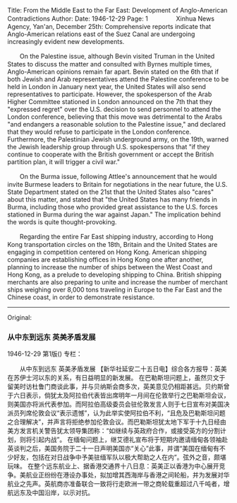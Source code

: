Title: From the Middle East to the Far East: Development of Anglo-American Contradictions
Author:
Date: 1946-12-29
Page: 1
　　
　　Xinhua News Agency, Yan'an, December 25th: Comprehensive reports indicate that Anglo-American relations east of the Suez Canal are undergoing increasingly evident new developments.

　　On the Palestine issue, although Bevin visited Truman in the United States to discuss the matter and consulted with Byrnes multiple times, Anglo-American opinions remain far apart. Bevin stated on the 6th that if both Jewish and Arab representatives attend the Palestine conference to be held in London in January next year, the United States will also send representatives to participate. However, the spokesperson of the Arab Higher Committee stationed in London announced on the 7th that they "expressed regret" over the U.S. decision to send personnel to attend the London conference, believing that this move was detrimental to the Arabs "and endangers a reasonable solution to the Palestine issue," and declared that they would refuse to participate in the London conference. Furthermore, the Palestinian Jewish underground army, on the 19th, warned the Jewish leadership group through U.S. spokespersons that "if they continue to cooperate with the British government or accept the British partition plan, it will trigger a civil war."

　　On the Burma issue, following Attlee's announcement that he would invite Burmese leaders to Britain for negotiations in the near future, the U.S. State Department stated on the 21st that the United States also "cares" about this matter, and stated that "the United States has many friends in Burma, including those who provided great assistance to the U.S. forces stationed in Burma during the war against Japan." The implication behind the words is quite thought-provoking.

　　Regarding the entire Far East shipping industry, according to Hong Kong transportation circles on the 18th, Britain and the United States are engaging in competition centered on Hong Kong. American shipping companies are establishing offices in Hong Kong one after another, planning to increase the number of ships between the West Coast and Hong Kong, as a prelude to developing shipping to China. British shipping merchants are also preparing to unite and increase the number of merchant ships weighing over 8,000 tons traveling in Europe to the Far East and the Chinese coast, in order to demonstrate resistance.



<hr /> 

Original: 


### 从中东到远东  英美矛盾发展

1946-12-29
第1版()
专栏：

　　从中东到远东
    英美矛盾发展
    【新华社延安二十五日电】综合各方报导：英美在苏伊士河以东的关系，有日益明显的新发展。
    在巴勒斯坦问题上，虽然贝文于留美时访杜鲁门商谈此事，并与贝纳斯会商多次，英美意见仍相距甚远。贝约斯曾于六日表示，倘犹太及阿拉伯代表皆出席明年一月间在伦敦举行之巴勒斯坦会议，则美国亦将派代表参加。而阿拉伯高级委员会驻伦敦发言人则于七日宣布对美国决派员列席伦敦会议“表示遗憾”，认为此举实使阿拉伯不利，“且危及巴勒斯坦问题之合理解决”，并声言将拒绝参加伦敦会议。而巴勒斯坦犹太地下军于十九日经由美方发言机关警告犹太领导集团称：“如继续与英政府合作，或接受英方的分割计划，则将引起内战”。
    在缅甸问题上，继艾德礼宣布将于短期内邀请缅甸各领袖赴英谈判之后，美国务院于二十一日声明美国亦“关心”此事，并谓“美国在缅甸有不少好友，包括在对日战争中予美驻缅军队以极大帮助之人在内”。弦外之音，颇堪玩味。
    在整个远东航业上、据香港交通界十八日息：英美正以香港为中心展开竞争。美航业正纷纷在港设办事处，拟加增其西海岸与香港之间轮船，并为发展对华航业之先声。英航商亦准备联合一致将行走欧洲一带之商轮载重超过八千吨者，增航远东及中国沿岸，以示对抗。
